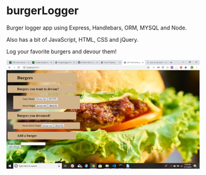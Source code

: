# burgerLogger

Burger logger app using Express, Handlebars, ORM,  MYSQL and Node.

Also has a bit of JavaScript, HTML, CSS and jQuery.

Log your favorite burgers and devour them!

![burgerLogger](/public/images/burgerLogger.png)

